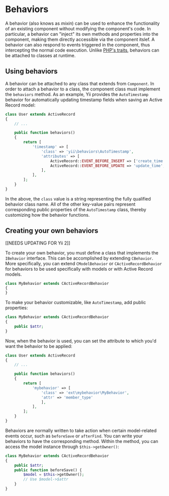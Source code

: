 Behaviors
=========

A behavior (also knows as *mixin*) can be used to enhance the functionality of an existing component without modifying the component's
code. In particular, a behavior can "inject" its own methods and properties into the component, making them directly accessible
via the component itslef. A behavior can also respond to  events triggered in the component, thus intercepting the normal
code execution. Unlike [PHP's traits](http://www.php.net/traits), behaviors can be attached to classes at runtime.

Using behaviors
---------------

A behavior can be attached to any class that extends from `Component`. In order to attach a behavior to a class, the component class must implement the `behaviors`
method. As an example, Yii provides the `AutoTimestamp` behavior for automatically updating timestamp fields when saving an Active Record model:

```php
class User extends ActiveRecord
{
	// ...

	public function behaviors()
	{
		return [
			'timestamp' => [
				'class' => 'yii\behaviors\AutoTimestamp',
				'attributes' => [
					ActiveRecord::EVENT_BEFORE_INSERT => ['create_time', 'update_time'],
					ActiveRecord::EVENT_BEFORE_UPDATE => 'update_time',
				],
			],
		];
	}
}
```

In the above, the `class` value is a string representing the fully qualified behavior class name. All of the other key-value pairs represent corresponding public properties of the `AutoTimestamp` class, thereby customizing how the behavior functions.

Creating your own behaviors
---------------------------

[[NEEDS UPDATING FOR Yii 2]]

To create your own behavior, you must define a class that implements the `IBehavior` interface. This can be accomplished by extending `CBehavior`. More specifically, you can extend `CModelBehavior` or `CActiveRecordBehavior` for behaviors to be used specifically with models or with Active Record models. 

```php
class MyBehavior extends CActiveRecordBehavior
{
}
```

To make your behavior customizable, like `AutoTimestamp`, add public properties:

```php
class MyBehavior extends CActiveRecordBehavior
{
	public $attr;
}
```

Now, when the behavior is used, you can set the attribute to which you'd want the behavior to be applied:

```php
class User extends ActiveRecord
{
	// ...

	public function behaviors()
	{
		return [
			'mybehavior' => [
				'class' => 'ext\mybehavior\MyBehavior',
				'attr' => 'member_type'
				],
			],
		];
	}
}
```

Behaviors are normally written to take action when certain model-related events occur, such as `beforeSave` or `afterFind`. You can write your behaviors to have the corresponding method. Within the method, you can access the model instance through `$this->getOwner()`:

```php
class MyBehavior extends CActiveRecordBehavior
{
	public $attr;
	public function beforeSave() {
		$model = $this->getOwner();
		// Use $model->$attr
	}
}
```